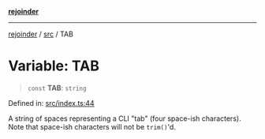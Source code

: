 [**rejoinder**](../../README.md)

***

[rejoinder](../../README.md) / [src](../README.md) / TAB

# Variable: TAB

> `const` **TAB**: `string`

Defined in: [src/index.ts:44](https://github.com/Xunnamius/rejoinder/blob/da115820e8e078fc8d5f9295b571a8c5d1e5f9e7/src/index.ts#L44)

A string of spaces representing a CLI "tab" (four space-ish characters). Note
that space-ish characters will not be `trim()`'d.

